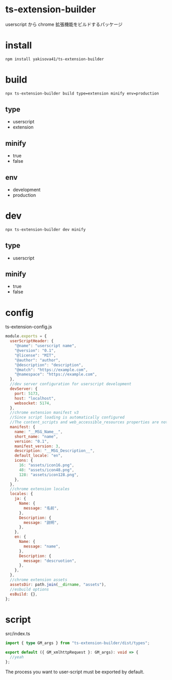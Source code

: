 # ts-extension-builder

userscript から chrome 拡張機能をビルドするパッケージ

# install

```sh
npm install yakisova41/ts-extension-builder
```

# build

```sh
npx ts-extension-builder build type=extension minify env=production
```

## type

- userscript
- extension

## minify

- true
- false

## env

- development
- production

# dev

```sh
npx ts-extension-builder dev minify
```

## type

- userscript

## minify

- true
- false

# config

ts-extension-config.js

```js
module.exports = {
  userScriptHeader: {
    "@name": "userscript name",
    "@version": "0.1",
    "@license": "MIT",
    "@author": "author",
    "@description": "description",
    "@match": "https://example.com",
    "@namespace": "https://example.com",
  },
  //dev server configuration for userscript development
  devServer: {
    port: 5173,
    host: "localhost",
    websocket: 5174,
  },
  //chrome extension manifest v3
  //Since script loading is automatically configured
  //The content_scripts and web_accessible_resources properties are not available.
  manifest: {
    name: "__MSG_Name__",
    short_name: "name",
    version: "0.1",
    manifest_version: 3,
    description: "__MSG_Description__",
    default_locale: "en",
    icons: {
      16: "assets/icon16.png",
      48: "assets/icon48.png",
      128: "assets/icon128.png",
    },
  },
  //chrome extension locales
  locales: {
    ja: {
      Name: {
        message: "名前",
      },
      Description: {
        message: "説明",
      },
    },
    en: {
      Name: {
        message: "name",
      },
      Description: {
        message: "descruotion",
      },
    },
  },
  //chrome extension assets
  assetsDir: path.join(__dirname, "assets"),
  //esbuild options
  esBuild: {},
};
```

# script

src/index.ts

```ts
import { type GM_args } from "ts-extension-builder/dist/types";

export default ({ GM_xmlhttpRequest }: GM_args): void => {
  //yeah
};
```

The process you want to user-script must be exported by default.
